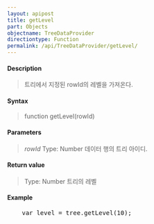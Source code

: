 ```yaml
---
layout: apipost
title: getLevel
part: Objects
objectname: TreeDataProvider
directiontype: Function
permalink: /api/TreeDataProvider/getLevel/
---
```



#### Description

> 트리에서 지정된 rowId의 레벨을 가져온다.

#### Syntax

> function getLevel(rowId)

#### Parameters

> *rowId*
> Type: Number
> 데이터 행의 트리 아이디.

#### Return value

> Type: Number
> 트리의 레벨

#### Example

<pre class="prettyprint">
    var level = tree.getLevel(10);
</pre>

